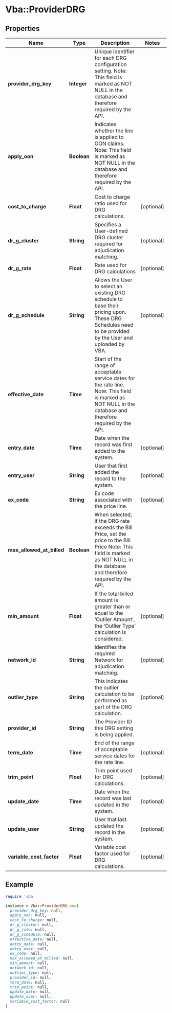 # Vba::ProviderDRG

## Properties

| Name | Type | Description | Notes |
| ---- | ---- | ----------- | ----- |
| **provider_drg_key** | **Integer** | Unique identifier for each DRG configuration setting. Note: This field is marked as NOT NULL in the database and therefore required by the API. |  |
| **apply_oon** | **Boolean** | Indicates whether the line is applied to OON claims. Note: This field is marked as NOT NULL in the database and therefore required by the API. |  |
| **cost_to_charge** | **Float** | Cost to charge ratio used for DRG calculations. | [optional] |
| **dr_g_cluster** | **String** | Specifies a User-defined DRG cluster required for adjudication matching. | [optional] |
| **dr_g_rate** | **Float** | Rate used for DRG calculations | [optional] |
| **dr_g_schedule** | **String** | Allows the User to select an existing DRG schedule to base their pricing upon. These DRG Schedules need to be provided by the User and uploaded by VBA. | [optional] |
| **effective_date** | **Time** | Start of the range of acceptable service dates for the rate line. Note: This field is marked as NOT NULL in the database and therefore required by the API. |  |
| **entry_date** | **Time** | Date when the record was first added to the system. | [optional] |
| **entry_user** | **String** | User that first added the record to the system. | [optional] |
| **ex_code** | **String** | Ex code associated with the price line. | [optional] |
| **max_allowed_at_billed** | **Boolean** | When selected, if the DRG rate exceeds the Bill Price, set the price to the Bill Price Note: This field is marked as NOT NULL in the database and therefore required by the API. |  |
| **min_amount** | **Float** | If the total billed amount is greater than or equal to the ‘Outlier Amount’, the ‘Outlier Type’ calculation is considered. | [optional] |
| **network_id** | **String** | Identifies the required Network for adjudication matching. | [optional] |
| **outlier_type** | **String** | This indicates the outlier calculation to be performed as part of the DRG calculation. | [optional] |
| **provider_id** | **String** | The Provider ID this DRG setting is being applied. |  |
| **term_date** | **Time** | End of the range of acceptable service dates for the rate line. | [optional] |
| **trim_point** | **Float** | Trim point used for DRG calculations. | [optional] |
| **update_date** | **Time** | Date when the record was last updated in the system. | [optional] |
| **update_user** | **String** | User that last updated the record in the system. | [optional] |
| **variable_cost_factor** | **Float** | Variable cost factor used for DRG calculations. | [optional] |

## Example

```ruby
require 'vba'

instance = Vba::ProviderDRG.new(
  provider_drg_key: null,
  apply_oon: null,
  cost_to_charge: null,
  dr_g_cluster: null,
  dr_g_rate: null,
  dr_g_schedule: null,
  effective_date: null,
  entry_date: null,
  entry_user: null,
  ex_code: null,
  max_allowed_at_billed: null,
  min_amount: null,
  network_id: null,
  outlier_type: null,
  provider_id: null,
  term_date: null,
  trim_point: null,
  update_date: null,
  update_user: null,
  variable_cost_factor: null
)
```

